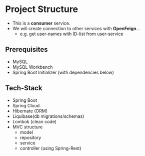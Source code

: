 # Project Structure

- This is a **consumer** service.
- We will create connection to other services with **OpenFeign**...
    - e.g. get user-names with ID-list from user-service

## Prerequisites

- MySQL
- MySQL Workbench
- Spring Boot Initializer (with dependencies below)

## Tech-Stack

- Spring Boot
- Spring Cloud
- Hibernate (ORM)
- Liquibase(db migrations/schemas)
- Lombok (clean code)
- MVC structure
    - model
    - repository
    - service
    - controller (using Spring-Rest)